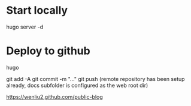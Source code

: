 # Start locally
hugo server -d


# Deploy to github
hugo

git add -A
git commit -m "..."
git push
(remote repository has been setup already, docs subfolder is configured as the web root dir)

https://wenliu2.github.com/public-blog
